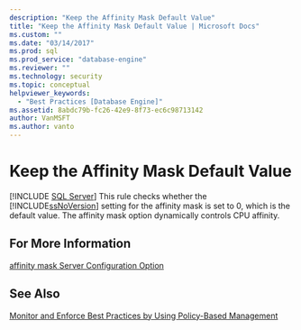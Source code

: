 ```yaml
---
description: "Keep the Affinity Mask Default Value"
title: "Keep the Affinity Mask Default Value | Microsoft Docs"
ms.custom: ""
ms.date: "03/14/2017"
ms.prod: sql
ms.prod_service: "database-engine"
ms.reviewer: ""
ms.technology: security
ms.topic: conceptual
helpviewer_keywords: 
  - "Best Practices [Database Engine]"
ms.assetid: 8abdc79b-fc26-42e9-8f73-ec6c98713142
author: VanMSFT
ms.author: vanto
---
```

# Keep the Affinity Mask Default Value
 [!INCLUDE [SQL Server](../../includes/applies-to-version/sqlserver.md)]
  This rule checks whether the [!INCLUDE[ssNoVersion](../../includes/ssnoversion-md.md)] setting for the affinity mask is set to 0, which is the default value. The affinity mask option dynamically controls CPU affinity.  
  
## For More Information  
 [affinity mask Server Configuration Option](../../database-engine/configure-windows/affinity-mask-server-configuration-option.md)  
  
## See Also  
 [Monitor and Enforce Best Practices by Using Policy-Based Management](../../relational-databases/policy-based-management/monitor-and-enforce-best-practices-by-using-policy-based-management.md)  
  
  
